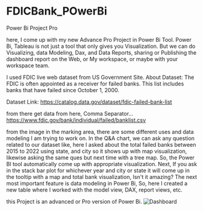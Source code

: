 # FDICBank_POwerBi
Power Bi Project Pro

here, I come up with my new Advance Pro Project in Power Bi Tool.
Power Bi, Tableau is not just a tool that only gives you Visualization. But we can do Visualizing, data Modeling, Dax, and Data Reports, sharing or Publishing the dashboard report on the Web, or My workspace, or maybe with your workspace team.

I used FDIC live web dataset from US Government Site.
About Dataset: The FDIC is often appointed as a receiver for failed banks. This list includes banks that have failed since October 1, 2000.

Dataset Link:
https://catalog.data.gov/dataset/fdic-failed-bank-list

from there get data from here,
Comma Separator...
    https://www.fdic.gov/bank/individual/failed/banklist.csv

from the image in the marking area, there are some different uses and data modeling I am trying to work on. In the Q&A chart, we can ask any question related to our dataset like, here I asked about the total failed banks between 2015 to 2022 using state, and city so it shows up with map visualization, likewise asking the same ques but next time with a tree map. So, the Power BI tool automatically come up with appropriate visualization. Next, If you ask in the stack bar plot for whichever year and city or state it will come up in the tooltip with a map and total bank visualization,
Isn't it amazing?
The next most important feature is data modeling in Power Bi, So, here I created a new table where I worked with the model view, DAX, report views, etc.

this Project is an advanced or Pro version of Power Bi.
![Dashboard](https://user-images.githubusercontent.com/92789707/200250758-332929fa-4fb2-400d-9325-40f4a4a5221f.png)

